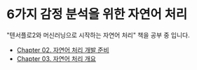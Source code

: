 # 6가지 감정 분석을 위한 자연어 처리
"텐서플로2와 머신러닝으로 시작하는 자연어 처리" 책을 공부 중 입니다.
- [Chapter 02. 자연어 처리 개발 준비](https://gabang2.notion.site/Chapter-02-270fa2fde68b40bfb4add7a88be7f6aa)
- [Chapter 03. 자연어 처리 개요](https://gabang2.notion.site/Chapter-03-dd851b40c2e6411dbe4c9943572b9e15)
